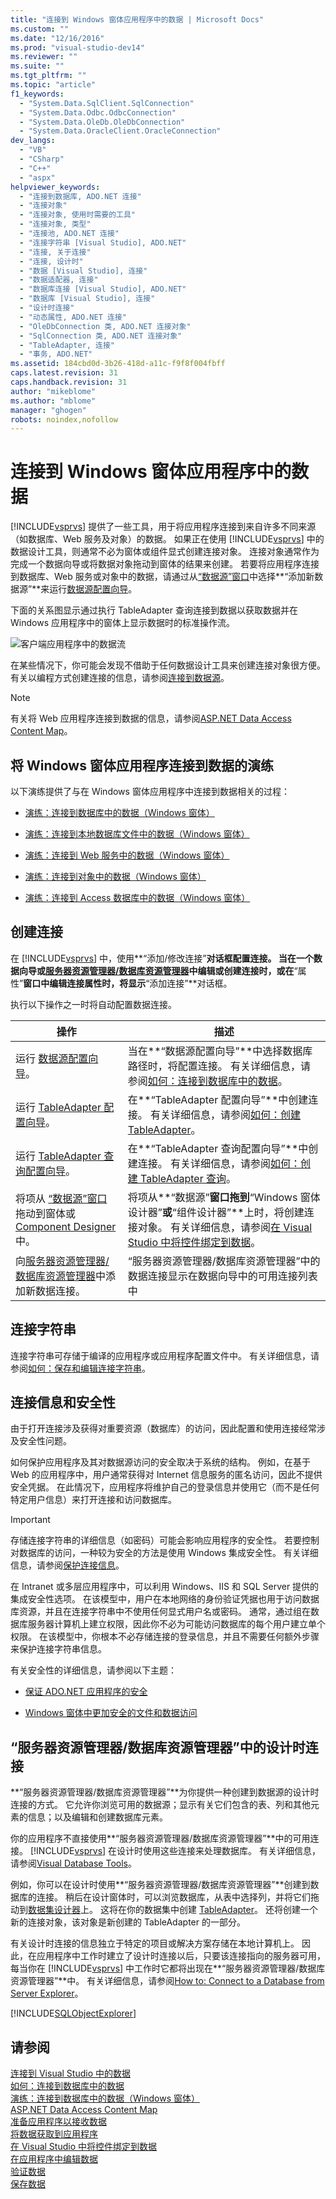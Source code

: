 ```yaml
---
title: "连接到 Windows 窗体应用程序中的数据 | Microsoft Docs"
ms.custom: ""
ms.date: "12/16/2016"
ms.prod: "visual-studio-dev14"
ms.reviewer: ""
ms.suite: ""
ms.tgt_pltfrm: ""
ms.topic: "article"
f1_keywords: 
  - "System.Data.SqlClient.SqlConnection"
  - "System.Data.Odbc.OdbcConnection"
  - "System.Data.OleDb.OleDbConnection"
  - "System.Data.OracleClient.OracleConnection"
dev_langs: 
  - "VB"
  - "CSharp"
  - "C++"
  - "aspx"
helpviewer_keywords: 
  - "连接到数据库, ADO.NET 连接"
  - "连接对象"
  - "连接对象, 使用时需要的工具"
  - "连接对象, 类型"
  - "连接池, ADO.NET 连接"
  - "连接字符串 [Visual Studio], ADO.NET"
  - "连接, 关于连接"
  - "连接, 设计时"
  - "数据 [Visual Studio], 连接"
  - "数据适配器, 连接"
  - "数据库连接 [Visual Studio], ADO.NET"
  - "数据库 [Visual Studio], 连接"
  - "设计时连接"
  - "动态属性, ADO.NET 连接"
  - "OleDbConnection 类, ADO.NET 连接对象"
  - "SqlConnection 类, ADO.NET 连接对象"
  - "TableAdapter, 连接"
  - "事务, ADO.NET"
ms.assetid: 184cbd0d-3b26-418d-a11c-f9f8f004fbff
caps.latest.revision: 31
caps.handback.revision: 31
author: "mikeblome"
ms.author: "mblome"
manager: "ghogen"
robots: noindex,nofollow
---
```

# 连接到 Windows 窗体应用程序中的数据
[!INCLUDE[vsprvs](../code-quality/includes/vsprvs_md.md)] 提供了一些工具，用于将应用程序连接到来自许多不同来源（如数据库、Web 服务及对象）的数据。  如果正在使用 [!INCLUDE[vsprvs](../code-quality/includes/vsprvs_md.md)] 中的数据设计工具，则通常不必为窗体或组件显式创建连接对象。  连接对象通常作为完成一个数据向导或将数据对象拖动到窗体的结果来创建。  若要将应用程序连接到数据库、Web 服务或对象中的数据，请通过从[“数据源”窗口](../Topic/Data%20Sources%20Window.md)中选择**“添加新数据源”**来运行[数据源配置向导](../data-tools/media/data-source-configuration-wizard.png)。  
  
 下面的关系图显示通过执行 TableAdapter 查询连接到数据以获取数据并在 Windows 应用程序中的窗体上显示数据时的标准操作流。  
  
 ![客户端应用程序中的数据流](../data-tools/media/clientdatadiagram.gif "ClientDataDiagram")  
  
 在某些情况下，你可能会发现不借助于任何数据设计工具来创建连接对象很方便。  有关以编程方式创建连接的信息，请参阅[连接到数据源](../Topic/Connecting%20to%20a%20Data%20Source%20in%20ADO.NET.md)。  
  
> [!NOTE]
>  有关将 Web 应用程序连接到数据的信息，请参阅[ASP.NET Data Access Content Map](http://msdn.microsoft.com/zh-cn/f9219396-a0fa-481f-894d-e3d9c67d64f2)。  
  
## 将 Windows 窗体应用程序连接到数据的演练  
 以下演练提供了与在 Windows 窗体应用程序中连接到数据相关的过程：  
  
-   [演练：连接到数据库中的数据（Windows 窗体）](../Topic/Walkthrough:%20Connecting%20to%20Data%20in%20a%20Database%20\(Windows%20Forms\).md)  
  
-   [演练：连接到本地数据库文件中的数据（Windows 窗体）](../Topic/Walkthrough:%20Connecting%20to%20Data%20in%20a%20Local%20Database%20File%20\(Windows%20Forms\).md)  
  
-   [演练：连接到 Web 服务中的数据（Windows 窗体）](../Topic/Walkthrough:%20Connecting%20to%20Data%20in%20a%20Web%20Service%20\(Windows%20Forms\).md)  
  
-   [演练：连接到对象中的数据（Windows 窗体）](../Topic/Walkthrough:%20Connecting%20to%20Data%20in%20Objects%20\(Windows%20Forms\).md)  
  
-   [演练：连接到 Access 数据库中的数据（Windows 窗体）](../data-tools/connect-to-data-in-an-access-database-windows-forms.md)  
  
## 创建连接  
 在 [!INCLUDE[vsprvs](../code-quality/includes/vsprvs_md.md)] 中，使用**“添加\/修改连接”**对话框配置连接。  当在一个数据向导或[服务器资源管理器\/数据库资源管理器](../Topic/Server%20Explorer.md)中编辑或创建连接时，或在**“属性”**窗口中编辑连接属性时，将显示**“添加连接”**对话框。  
  
 执行以下操作之一时将自动配置数据连接。  
  
|操作|描述|  
|--------|--------|  
|运行 [数据源配置向导](../data-tools/media/data-source-configuration-wizard.png)。|当在**“数据源配置向导”**中选择数据库路径时，将配置连接。  有关详细信息，请参阅[如何：连接到数据库中的数据](../data-tools/how-to-connect-to-data-in-a-database.md)。|  
|运行 [TableAdapter 配置向导](../Topic/TableAdapter%20Configuration%20Wizard.md)。|在**“TableAdapter 配置向导”**中创建连接。  有关详细信息，请参阅[如何：创建 TableAdapter](../data-tools/create-and-configure-tableadapters.md)。|  
|运行 [TableAdapter 查询配置向导](../data-tools/editing-tableadapters.md)。|在**“TableAdapter 查询配置向导”**中创建连接。  有关详细信息，请参阅[如何：创建 TableAdapter 查询](../data-tools/how-to-create-tableadapter-queries.md)。|  
|将项从 [“数据源”窗口](../Topic/Data%20Sources%20Window.md) 拖动到窗体或 [Component Designer](../Topic/Component%20Designer.md) 中。|将项从**“数据源”**窗口拖到**“Windows 窗体设计器”**或**“组件设计器”**上时，将创建连接对象。  有关详细信息，请参阅[在 Visual Studio 中将控件绑定到数据](../data-tools/bind-controls-to-data-in-visual-studio.md)。|  
|向[服务器资源管理器\/数据库资源管理器](../Topic/Server%20Explorer.md)中添加新数据连接。|“服务器资源管理器\/数据库资源管理器”中的数据连接显示在数据向导中的可用连接列表中|  
  
## 连接字符串  
 连接字符串可存储于编译的应用程序或应用程序配置文件中。  有关详细信息，请参阅[如何：保存和编辑连接字符串](../Topic/How%20to:%20Save%20and%20Edit%20Connection%20Strings.md)。  
  
## 连接信息和安全性  
 由于打开连接涉及获得对重要资源（数据库）的访问，因此配置和使用连接经常涉及安全性问题。  
  
 如何保护应用程序及其对数据源访问的安全取决于系统的结构。  例如，在基于 Web 的应用程序中，用户通常获得对 Internet 信息服务的匿名访问，因此不提供安全凭据。  在此情况下，应用程序将维护自己的登录信息并使用它（而不是任何特定用户信息）来打开连接和访问数据库。  
  
> [!IMPORTANT]
>  存储连接字符串的详细信息（如密码）可能会影响应用程序的安全性。  若要控制对数据库的访问，一种较为安全的方法是使用 Windows 集成安全性。  有关详细信息，请参阅[保护连接信息](../Topic/Protecting%20Connection%20Information.md)。  
  
 在 Intranet 或多层应用程序中，可以利用 Windows、IIS 和 SQL Server 提供的集成安全性选项。  在该模型中，用户在本地网络的身份验证凭据也用于访问数据库资源，并且在连接字符串中不使用任何显式用户名或密码。  通常，通过组在数据库服务器计算机上建立权限，因此你不必为可能访问数据库的每个用户建立单个权限。  在该模型中，你根本不必存储连接的登录信息，并且不需要任何额外步骤来保护连接字符串信息。  
  
 有关安全性的详细信息，请参阅以下主题：  
  
-   [保证 ADO.NET 应用程序的安全](../Topic/Securing%20ADO.NET%20Applications.md)  
  
-   [Windows 窗体中更加安全的文件和数据访问](../Topic/More%20Secure%20File%20and%20Data%20Access%20in%20Windows%20Forms.md)  
  
## “服务器资源管理器\/数据库资源管理器”中的设计时连接  
 **“服务器资源管理器\/数据库资源管理器”**为你提供一种创建到数据源的设计时连接的方式。  它允许你浏览可用的数据源；显示有关它们包含的表、列和其他元素的信息；以及编辑和创建数据库元素。  
  
 你的应用程序不直接使用**“服务器资源管理器\/数据库资源管理器”**中的可用连接。  [!INCLUDE[vsprvs](../code-quality/includes/vsprvs_md.md)] 在设计时使用这些连接来处理数据库。  有关详细信息，请参阅[Visual Database Tools](http://msdn.microsoft.com/zh-cn/6b145922-2f00-47db-befc-bf351b4809a1)。  
  
 例如，你可以在设计时使用**“服务器资源管理器\/数据库资源管理器”**创建到数据库的连接。  稍后在设计窗体时，可以浏览数据库，从表中选择列，并将它们拖动到[数据集设计器](../data-tools/creating-and-editing-typed-datasets.md)上。  这将在你的数据集中创建 [TableAdapter](../data-tools/tableadapter-overview.md)。  还将创建一个新的连接对象，该对象是新创建的 TableAdapter 的一部分。  
  
 有关设计时连接的信息独立于特定的项目或解决方案存储在本地计算机上。  因此，在应用程序中工作时建立了设计时连接以后，只要该连接指向的服务器可用，每当你在 [!INCLUDE[vsprvs](../code-quality/includes/vsprvs_md.md)] 中工作时它都将出现在**“服务器资源管理器\/数据库资源管理器”**中。  有关详细信息，请参阅[How to: Connect to a Database from Server Explorer](http://msdn.microsoft.com/zh-cn/7c1c3067-0d77-471b-872b-639f9f50db74)。  
  
 [!INCLUDE[SQLObjectExplorer](../data-tools/includes/sqlobjectexplorer_md.md)]  
  
## 请参阅  
 [连接到 Visual Studio 中的数据](../data-tools/connecting-to-data-in-visual-studio.md)   
 [如何：连接到数据库中的数据](../data-tools/how-to-connect-to-data-in-a-database.md)   
 [演练：连接到数据库中的数据（Windows 窗体）](../Topic/Walkthrough:%20Connecting%20to%20Data%20in%20a%20Database%20\(Windows%20Forms\).md)   
 [ASP.NET Data Access Content Map](http://msdn.microsoft.com/zh-cn/f9219396-a0fa-481f-894d-e3d9c67d64f2)   
 [准备应用程序以接收数据](../Topic/Preparing%20Your%20Application%20to%20Receive%20Data.md)   
 [将数据获取到应用程序](../data-tools/fetching-data-into-your-application.md)   
 [在 Visual Studio 中将控件绑定到数据](../data-tools/bind-controls-to-data-in-visual-studio.md)   
 [在应用程序中编辑数据](../data-tools/editing-data-in-your-application.md)   
 [验证数据](../Topic/Validating%20Data.md)   
 [保存数据](../data-tools/saving-data.md)